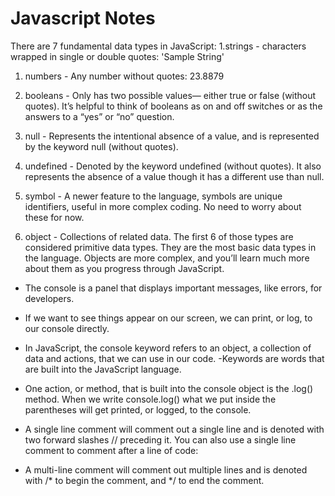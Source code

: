 # Javascript Notes

There are 7 fundamental data types in JavaScript:
1.strings - characters wrapped in single or double quotes: 'Sample String' 
1. numbers - Any number without quotes: 23.8879
1. booleans - Only has two possible values— either true or false (without quotes). 
It’s helpful to think of booleans as on and off switches or as the answers to a “yes” or “no” question.
1. null - Represents the intentional absence of a value, and is represented by the keyword null 
(without quotes).

1. undefined - Denoted by the keyword undefined (without quotes). 
It also represents the absence of a value though it has a different use than null.
1. symbol - A newer feature to the language, symbols are unique identifiers, useful in more complex coding. 
No need to worry about these for now.
1. object - Collections of related data.
The first 6 of those types are considered primitive data types. They are the most basic data types in the language.
 Objects are more complex, and you’ll learn much more about them as you progress through JavaScript. 


- The console is a panel that displays important messages, like errors, for developers. 

- If we want to see things appear on our screen, we can print, or log, to our console directly. 

- In JavaScript, the console keyword refers to an object, a collection of data and actions, that we can use in our code. 
-Keywords are words that are built into the JavaScript language.

- One action, or method, that is built into the console object is the .log() method. When we write console.log() 
what we put inside the parentheses will get printed, or logged, to the console. 


- A single line comment will comment out a single line and is denoted with two forward slashes // preceding it. You can also use a single line comment to comment after a line of code:

- A multi-line comment will comment out multiple lines and is denoted with /* to begin the comment, and */ to end the comment.
